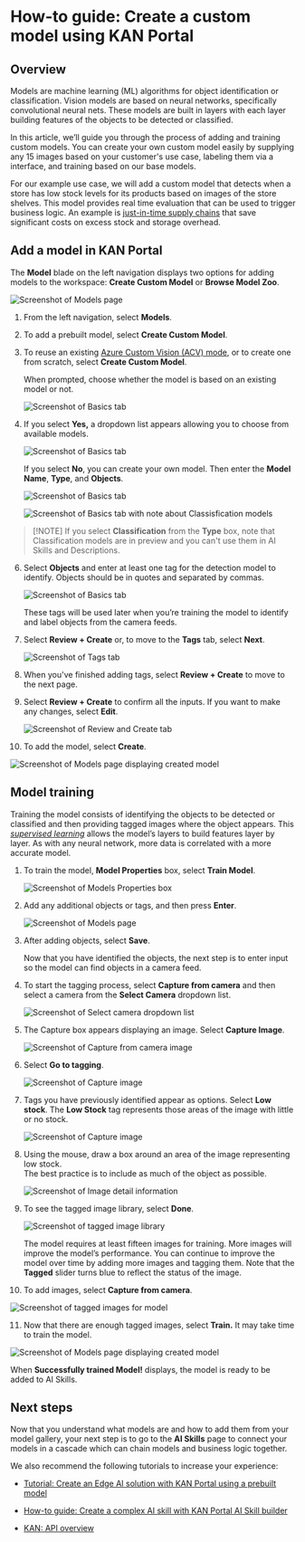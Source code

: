 # How-to guide: Create a custom model using KAN Portal

## Overview

Models are machine learning (ML) algorithms for object identification or classification. Vision models are based on neural networks, specifically convolutional neural nets. These models are built in layers with each layer building features of the objects to be detected or classified.

In this article, we’ll guide you through the process of adding and training custom models. You can create your own custom model easily by supplying any 15 images based on your customer's use case, labeling them via a interface, and training based on our base models.

For our example use case, we will add a custom model that detects when a store has low stock levels for its products based on images of the store shelves. This model provides real time evaluation that can be used to trigger business logic. An example is [just-in-time supply chains](https://www.liveabout.com/just-in-time-jit-2221262#:\~:text=A%20just%2Din%2Dtime%20supply%20chain%20is%20one%20that%20moves%20synchronized%20with%20the%20subsequent%20operations) that save significant costs on excess stock and storage overhead.

## Add a model in KAN Portal

The **Model** blade on the left navigation displays two options for adding models to the workspace: **Create Custom Model** or **Browse Model Zoo**.

![Screenshot of Models page](./media/1764311277118aee1939d3d6de71a70c.png)

1.  From the left navigation, select **Models**.
2.  To add a prebuilt model, select **Create Custom Model**.
3.  To reuse an existing [Azure Custom Vision (ACV) mode](https://docs.microsoft.com/en-us/azure/cognitive-services/custom-vision-service/overview), or to create one from scratch, select **Create Custom Model**.

    When prompted, choose whether the model is based on an existing model or not.

    ![Screenshot of Basics tab](./media/b835ebaaf679f77b65ea469bdf8d346a.png)

4.  If you select **Yes,** a dropdown list appears allowing you to choose from available models.

    ![Screenshot of Basics tab](./media/213d25b05e45e2786acbc49403b7bc5b.png)

    If you select **No**, you can create your own model. Then enter the **Model Name**, **Type**, and **Objects**.

    ![Screenshot of Basics tab](./media/47e4b4825eca44d66ef76dd5e54bc220.png)

    ![Screenshot of Basics tab with note about Classisfication models](./media/326cfc9977c999eb763901c3920b7f7d.png)

> [!NOTE] If you select **Classification** from the **Type** box, note that Classification models are in preview and you can't use them in AI Skills and Descriptions.
> 

6.  Select **Objects** and enter at least one tag for the detection model to identify. Objects should be in quotes and separated by commas.

    ![Screenshot of Basics tab](./media/ce1cc6e2e3dd4846f6ae958051c39511.png)

    These tags will be used later when you’re training the model to identify and label objects from the camera feeds.

7.  Select **Review + Create** or, to move to the **Tags** tab, select **Next**.

    ![Screenshot of Tags tab](./media/efdff115ebd1ac5988e09d7cd1aefac2.png)

8.  When you've finished adding tags, select **Review + Create** to move to the next page.

9.  Select **Review + Create** to confirm all the inputs. If you want to make any changes, select **Edit**.

    ![Screenshot of Review and Create tab](./media/bf00a8ace64970c3da335b4660153f77.png)

10.  To add the model, select **Create**.

![Screenshot of Models page displaying created model](./media/63c9948df94ad9329d4bc21f1ed04780.png)

## Model training

Training the model consists of identifying the objects to be detected or classified and then providing tagged images where the object appears. This [*supervised learning*](https://docs.microsoft.com/en-us/learn/modules/introduction-to-classical-machine-learning/) allows the model’s layers to build features layer by layer. As with any neural network, more data is correlated with a more accurate model.

1.  To train the model, **Model Properties** box, select **Train Model**.

    ![Screenshot of Models Properties box](./media/c552f72443fc4ba9df09f7b3ba47a0c4.png)

2.  Add any additional objects or tags, and then press **Enter**.

    ![Screenshot of Models page](./media/4c990c318622c694306b8c2421a0218b.png)

3.  After adding objects, select **Save**.

    Now that you have identified the objects, the next step is to enter input so the model can find objects in a camera feed.

4.  To start the tagging process, select **Capture from camera** and then select a camera from the **Select Camera** dropdown list.

    ![Screenshot of Select camera dropdown list](./media/e2250059b66fb4ba00db0709e45081d8-1.png)

5.  The Capture box appears displaying an image. Select **Capture Image**.  
    
    ![Screenshot of Capture from camera image](./media/e2250059b66fb4ba00db0709e45081d8.png)

6.  Select **Go to tagging**.

    ![Screenshot of Capture image](./media/2cd7bb47072416fae27893e9ac52c07c.png)

7.  Tags you have previously identified appear as options. Select **Low stock**. The **Low Stock** tag represents those areas of the image with little or no stock.

    ![Screenshot of Capture image](./media/e58489f222cc1130967db12b2ff090a0.png)

8.  Using the mouse, draw a box around an area of the image representing low stock.   
    The best practice is to include as much of the object as possible.

    ![Screenshot of Image detail information](./media/9b531aa2141135ca3d8e6e153f81623c.png)

9.  To see the tagged image library, select **Done**.

    ![Screenshot of tagged image library](./media/7cb3690038117d24797fb2307ea32f23.png)

    The model requires at least fifteen images for training. More images will improve the model’s performance. You can continue to improve the model over time by adding more images and tagging them. Note that the **Tagged** slider turns blue to reflect the status of the image.

10.  To add images, select **Capture from camera**.

![Screenshot of tagged images for model](./media/2041854d4094a8f5dfc0039a29ac8356.png)

11.  Now that there are enough tagged images, select **Train.** It may take time to train the model.

![Screenshot of Models page displaying created model](./media/47a0517359d08420236a0b5745e0b3ba.png)

When **Successfully trained Model!** displays, the model is ready to be added to AI Skills.

## Next steps

Now that you understand what models are and how to add them from your model gallery, your next step is to go to the **AI Skills** page to connect your models in a cascade which can chain models and business logic together.

We also recommend the following tutorials to increase your experience:

- [Tutorial: Create an Edge AI solution with KAN Portal using a prebuilt model](/docs/tutorial/Tutorial-Create-an-Edge-AI-solution-with-KubeAI-Application-Nucleus-for-edge-Portal)

- [How-to guide: Create a complex AI skill with KAN Portal AI Skill builder](/docs/tutorial/Create-a-complex-AI-skill.md)
- [KAN: API overview](/docs/api/README.md)